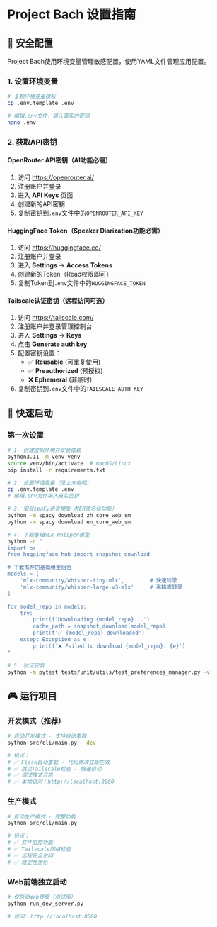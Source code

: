 # Project Bach 设置指南

## 🔐 安全配置

Project Bach使用环境变量管理敏感配置，使用YAML文件管理应用配置。

### 1. 设置环境变量

```bash
# 复制环境变量模板
cp .env.template .env

# 编辑.env文件，填入真实的密钥
nano .env
```

### 2. 获取API密钥

#### OpenRouter API密钥（AI功能必需）
1. 访问 https://openrouter.ai/
2. 注册账户并登录
3. 进入 **API Keys** 页面
4. 创建新的API密钥
5. 复制密钥到`.env`文件中的`OPENROUTER_API_KEY`

#### HuggingFace Token（Speaker Diarization功能必需）
1. 访问 https://huggingface.co/
2. 注册账户并登录
3. 进入 **Settings** → **Access Tokens**
4. 创建新的Token（Read权限即可）
5. 复制Token到`.env`文件中的`HUGGINGFACE_TOKEN`

#### Tailscale认证密钥（远程访问可选）
1. 访问 https://tailscale.com/
2. 注册账户并登录管理控制台
3. 进入 **Settings** → **Keys**
4. 点击 **Generate auth key**
5. 配置密钥设置：
   - ✅ **Reusable** (可重复使用)
   - ✅ **Preauthorized** (预授权)
   - ❌ **Ephemeral** (非临时)
6. 复制密钥到`.env`文件中的`TAILSCALE_AUTH_KEY`

## 🚀 快速启动

### 第一次设置
```bash
# 1. 创建虚拟环境并安装依赖
python3.11 -m venv venv
source venv/bin/activate  # macOS/Linux
pip install -r requirements.txt

# 2. 设置环境变量（见上方说明）
cp .env.template .env
# 编辑.env文件填入真实密钥

# 3. 安装spaCy语言模型（NER匿名化功能）
python -m spacy download zh_core_web_sm
python -m spacy download en_core_web_sm

# 4. 下载基础MLX Whisper模型
python -c "
import os
from huggingface_hub import snapshot_download

# 下载推荐的基础模型组合
models = [
    'mlx-community/whisper-tiny-mlx',        # 快速转录
    'mlx-community/whisper-large-v3-mlx'     # 高精度转录
]

for model_repo in models:
    try:
        print(f'Downloading {model_repo}...')
        cache_path = snapshot_download(model_repo)
        print(f'✅ {model_repo} downloaded')
    except Exception as e:
        print(f'❌ Failed to download {model_repo}: {e}')
"

# 5. 验证安装
python -m pytest tests/unit/utils/test_preferences_manager.py -v
```

## 🎮 运行项目

### 开发模式（推荐）
```bash
# 启动开发模式 - 支持自动重载
python src/cli/main.py --dev

# 特点：
# ✅ Flask自动重载 - 代码修改立即生效
# ✅ 跳过Tailscale检查 - 快速启动
# ✅ 调试模式开启
# ✅ 本地访问：http://localhost:8080
```

### 生产模式
```bash
# 启动生产模式 - 完整功能
python src/cli/main.py

# 特点：
# ✅ 文件监控功能
# ✅ Tailscale网络检查
# ✅ 远程安全访问
# ✅ 稳定性优化
```

### Web前端独立启动
```bash
# 仅启动Web界面（测试用）
python run_dev_server.py

# 访问: http://localhost:8080
```